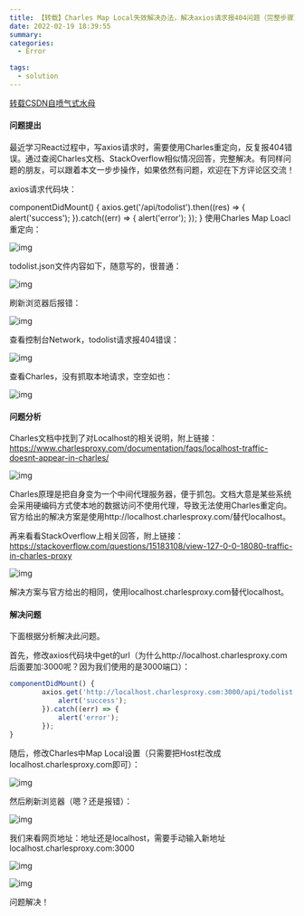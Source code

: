 ```yaml
---
title: 【转载】Charles Map Local失效解决办法，解决axios请求报404问题（完整步骤）
date: 2022-02-19 18:39:55
summary: 
categories: 
  - Error

tags:
  - solution
---
```


[转载CSDN自喷气式水母](https://blog.csdn.net/weixin_43735348/article/details/100824002)

#### 问题提出

最近学习React过程中，写axios请求时，需要使用Charles重定向，反复报404错误。通过查阅Charles文档、StackOverflow相似情况回答，完整解决。有同样问题的朋友，可以跟着本文一步步操作，如果依然有问题，欢迎在下方评论区交流！

axios请求代码块：

componentDidMount() {
        axios.get('/api/todolist').then((res) => {
            alert('success');
        }).catch((err) => {
            alert('error');
        });
}
使用Charles Map Loacl重定向：

![img](http://pic.tolie.biz/images/202202121737852.png)

 

todolist.json文件内容如下，随意写的，很普通：

![img](http://pic.tolie.biz/images/202202121735360.png)

 

刷新浏览器后报错：

![img](http://pic.tolie.biz/images/202202121735060.png)

 

查看控制台Network，todolist请求报404错误：

![img](http://pic.tolie.biz/images/202202121735954.png)

 

查看Charles，没有抓取本地请求，空空如也：

![img](http://pic.tolie.biz/images/202202121736254.png)

 

#### 问题分析

Charles文档中找到了对Localhost的相关说明，附上链接：https://www.charlesproxy.com/documentation/faqs/localhost-traffic-doesnt-appear-in-charles/

![img](http://pic.tolie.biz/images/202202121736837.png)

Charles原理是把自身变为一个中间代理服务器，便于抓包。文档大意是某些系统会采用硬编码方式使本地的数据访问不使用代理，导致无法使用Charles重定向。官方给出的解决方案是使用http://localhost.charlesproxy.com/替代localhost。

再来看看StackOverflow上相关回答，附上链接：https://stackoverflow.com/questions/15183108/view-127-0-0-18080-traffic-in-charles-proxy

![img](http://pic.tolie.biz/images/202202121737658.png)

解决方案与官方给出的相同，使用localhost.charlesproxy.com替代localhost。

 

#### 解决问题

下面根据分析解决此问题。

首先，修改axios代码块中get的url（为什么http://localhost.charlesproxy.com后面要加:3000呢？因为我们使用的是3000端口）：

```js
componentDidMount() {
        axios.get('http://localhost.charlesproxy.com:3000/api/todolist').then((res) => {
            alert('success');
        }).catch((err) => {
            alert('error');
        });
}
```


随后，修改Charles中Map Local设置（只需要把Host栏改成localhost.charlesproxy.com即可）：

![img](http://pic.tolie.biz/images/202202121736207.png)

 

然后刷新浏览器（嗯？还是报错）：

![img](http://pic.tolie.biz/images/202202121736166.png)



我们来看网页地址：地址还是localhost，需要手动输入新地址localhost.charlesproxy.com:3000

![img](http://pic.tolie.biz/images/202202121736457.png)

![img](http://pic.tolie.biz/images/202202121737984.png)

问题解决！
